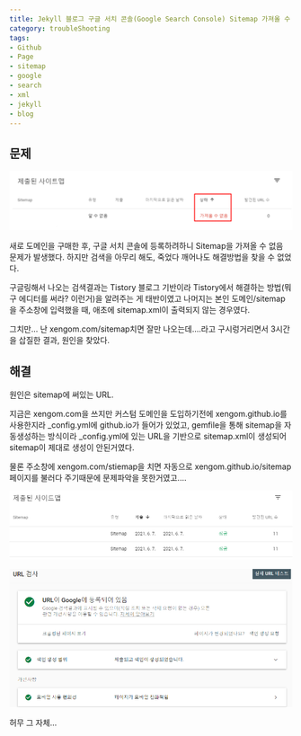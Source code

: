 ```yaml
---
title: Jekyll 블로그 구글 서치 콘솔(Google Search Console) Sitemap 가져올 수 없음 문제 해결
category: troubleShooting
tags:
- Github
- Page
- sitemap
- google
- search
- xml
- jekyll
- blog
---
```


## 문제

![가져올 수 없음](/assets/images/6/sitemap1.PNG)

새로 도메인을 구매한 후, 구글 서치 콘솔에 등록하려하니 Sitemap을 가져올 수 없음 문제가 발생했다. 하지만 검색을 아무리 해도, 죽었다 깨어나도 해결방법을 찾을 수 없었다.

구글링해서 나오는 검색결과는 Tistory 블로그 기반이라 Tistory에서 해결하는 방법(뭐 구 에디터를 써라? 이런거)을 알려주는 게 태반이였고 나머지는 본인 도메인/sitemap 을 주소창에 입력했을 때, 애초에 sitemap.xml이 출력되지 않는 경우였다.

그치만... 난 xengom.com/sitemap치면 잘만 나오는데....라고 구시렁거리면서 3시간을 삽질한 결과, 원인을 찾았다.



## 해결

원인은 sitemap에 써있는 URL.

지금은 xengom.com을 쓰지만 커스텀 도메인을 도입하기전에 xengom.github.io를 사용한지라 _config.yml에 github.io가 들어가 있었고, gemfile을 통해 sitemap을 자동생성하는 방식이라 _config.yml에 있는 URL을 기반으로 sitemap.xml이 생성되어 sitemap이 제대로 생성이 안된거였다.

물론 주소창에 xengom.com/stiemap을 치면 자동으로 xengom.github.io/sitemap페이지를 불러다 주기때문에 문제파악을 못한거였고....

![성공](/assets/images/6/sitemap2.PNG)

![결과](/assets/images/6/result.PNG)

허무 그 자체...
